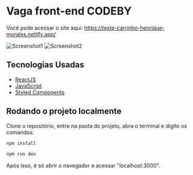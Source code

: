 # Vaga front-end CODEBY

Você pode acessar o site aqui: <https://teste-carrinho-henrique-morales.netlify.app/>

![Screenshot1](https://user-images.githubusercontent.com/62220657/159404914-00c2610e-f392-4901-b97e-d286dead8184.png)
![Screenshot2](https://user-images.githubusercontent.com/62220657/159404920-49c62741-7892-4373-9e0d-f58e83426ff7.png)

## Tecnologias Usadas

* [ReactJS](https://pt-br.reactjs.org/)
* [JavaScript](https://developer.mozilla.org/pt-BR/docs/Web/JavaScript)
* [Styled Components](https://styled-components.com/)

## Rodando o projeto localmente

Clone o repositório, entre na pasta do projeto, abra o terminal e digite os comandos:

```sh
npm install
```

```sh
npm run dev
```

Após isso, é só abrir o navegador e acessar "localhost:3000".
